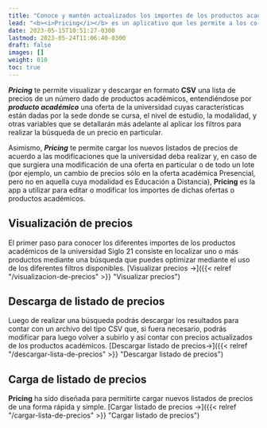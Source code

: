 ```yaml
---
title: "Conoce y mantén actualizados los importes de los productos académicos de Siglo 21"
lead: "<b><i>Pricing</i></b> es un aplicativo que les permite a los co-docentes ingresar y mantener actualizados los importes de las ofertas académicas que ofrece la universidad Siglo 21 a su alumnado."
date: 2023-05-15T10:51:27-0300
lastmod: 2023-05-24T11:06:40-0300
draft: false
images: []
weight: 010
toc: true
---
```


**_Pricing_** te permite visualizar y descargar en formato **CSV** una lista de precios de un número dado de productos académicos, entendiéndose por **_producto académico_** una oferta de la universidad cuyas características están dadas por la sede donde se cursa, el nivel de estudio, la modalidad, y otras variables que se detallarán más adelante al aplicar los filtros para realizar la búsqueda de un precio en particular.

Asimismo, **_Pricing_** te permite cargar los nuevos listados de precios de acuerdo a las modificaciones que la universidad deba realizar y, en caso de que surgiera una modificación de una oferta en particular o de todo un lote (por ejemplo, un cambio de precios sólo en la oferta académica Presencial, pero no en aquella cuya modalidad es Educación a Distancia), **Pricing** es la app a utilizar para editar o modificar los importes de dichas ofertas o productos académicos.

## Visualización de precios

El primer paso para conocer los diferentes importes de los productos académicos de la universidad Siglo 21 consiste en localizar uno o más productos mediante una búsqueda que puedes optimizar mediante el uso de los diferentes filtros disponibles. [Visualizar precios →]({{< relref "/visualizacion-de-precios" >}} "Visualizar precios")

## Descarga de listado de precios

Luego de realizar una búsqueda podrás descargar los resultados para contar con un archivo del tipo CSV que, si fuera necesario, podrás modificar para luego volver a subirlo y así contar con precios actualizados de los productos académicos. [Descargar listado de precios→]({{< relref "/descargar-lista-de-precios" >}} "Descargar listado de precios")

## Carga de listado de precios

**Pricing** ha sido diseñada para permitirte cargar nuevos listados de precios de una forma rápida y simple. [Cargar listado de precios →]({{< relref "/cargar-lista-de-precios" >}} "Cargar listado de precios")